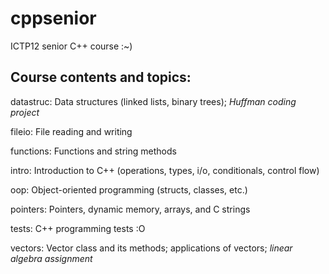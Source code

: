 cppsenior
=========

ICTP12 senior C++ course :~)

Course contents and topics:
---------------------------

datastruc: Data structures (linked lists, binary trees); *Huffman coding project*

fileio: File reading and writing

functions: Functions and string methods

intro: Introduction to C++ (operations, types, i/o, conditionals, control flow)

oop: Object-oriented programming (structs, classes, etc.)

pointers: Pointers, dynamic memory, arrays, and C strings

tests: C++ programming tests :O

vectors: Vector class and its methods; applications of vectors; *linear algebra assignment*
